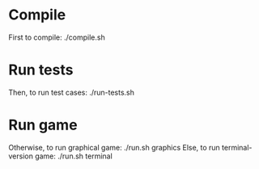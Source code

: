# Compile
First to compile: ./compile.sh

# Run tests
Then, to run test cases: ./run-tests.sh

# Run game
Otherwise, to run graphical game: ./run.sh graphics
Else, to run terminal-version game: ./run.sh terminal
